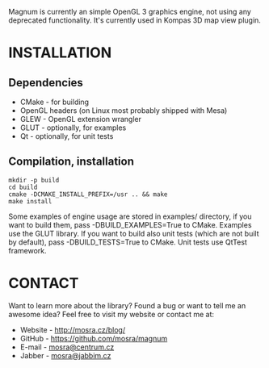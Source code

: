 Magnum is currently an simple OpenGL 3 graphics engine, not using any deprecated
functionality. It's currently used in Kompas 3D map view plugin.

INSTALLATION
============

Dependencies
------------

 * CMake    - for building
 * OpenGL headers (on Linux most probably shipped with Mesa)
 * GLEW     - OpenGL extension wrangler
 * GLUT     - optionally, for examples
 * Qt       - optionally, for unit tests

Compilation, installation
-------------------------

    mkdir -p build
    cd build
    cmake -DCMAKE_INSTALL_PREFIX=/usr .. && make
    make install

Some examples of engine usage are stored in examples/ directory, if you want to
build them, pass -DBUILD_EXAMPLES=True to CMake. Examples use the GLUT library.
If you want to build also unit tests (which are not built by default),
pass -DBUILD_TESTS=True to CMake. Unit tests use QtTest framework.

CONTACT
=======

Want to learn more about the library? Found a bug or want to tell me an
awesome idea? Feel free to visit my website or contact me at:

 * Website - http://mosra.cz/blog/
 * GitHub - https://github.com/mosra/magnum
 * E-mail - mosra@centrum.cz
 * Jabber - mosra@jabbim.cz
